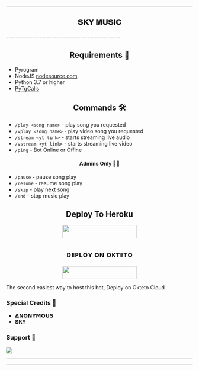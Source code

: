 ------------------------------------------------
<h2 align="center">𝐒𝐊𝐘 𝐌𝐔𝐒𝐈𝐂</h2>
<p>
------------------------------------------------  

<h2 align="center"> Requirements 📝 </h2>

- Pyrogram
- NodeJS [nodesource.com](https://nodesource.com/)
- Python 3.7 or higher
- [PyTgCalls](https://github.com/pytgcalls/pytgcalls)

<h2 align="center"> Commands 🛠 </h2>

- `/play <song name>` - play song you requested
- `/vplay <song name>` - play video song you requested
- `/stream <yt link>` - starts streaming live audio
- `/vstream <yt link>` - starts streaming live video
- `/ping` - Bot Online or Offine

<h4 align="center"> Admins Only 👷‍♂️ </h4>

- `/pause` - pause song play
- `/resume` - resume song play
- `/skip` - play next song
- `/end` - stop music play

<h2 align="center"> Deploy To Heroku </h2>
<p align="center"><a href="https://dashboard.heroku.com/new?template=https://github.com/Cangcimenn/SkyMusic"> <img src="https://img.shields.io/badge/Deploy%20To%20Heroku-black?style=for-the-badge&logo=heroku" width="200" height="35.45"/></a></p>

<h2 align="center"> ᴅᴇᴩʟᴏʏ ᴏɴ ᴏᴋᴛᴇᴛᴏ </h2>

<p align="center"><a href="https://cloud.okteto.com/deploy?repository=https://github.com/Cangcimenn/SkyMusic"><img src="https://img.shields.io/badge/Deploy%20To%20Okteto-informational?style=for-the-badge&logo=Okteto" width="200" height="35.45"/></a></p>
The second easiest way to host this bot, Deploy on Okteto Cloud


### Special Credits 💖
- 𝝙𝗡𝗢𝗡𝗬𝗠𝗢𝗨𝗦
- 𝐒𝐊𝐘

### Support 🎑
<a href="https://telegram.me/ilusi_kata"><img src="https://img.shields.io/badge/-DevilsHeavenMF-blue.svg?style=for-the-badge&logo=Telegram"></a>

------------------------------------------------
-------------------------------------------------
